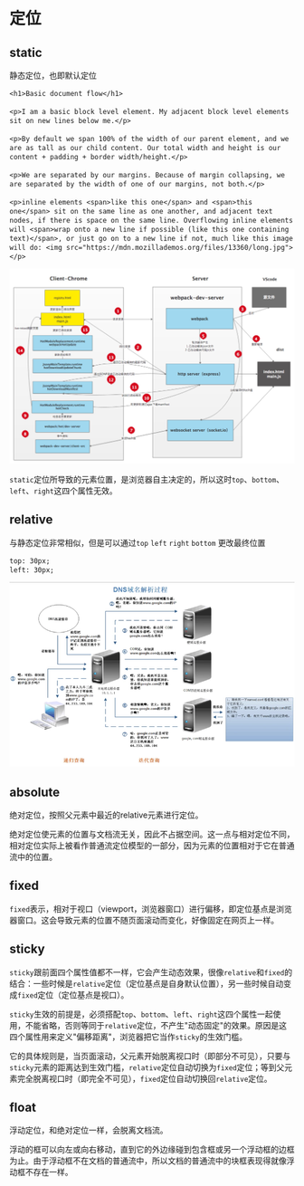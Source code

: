 # 定位

## static

静态定位，也即默认定位

```markup
<h1>Basic document flow</h1>

<p>I am a basic block level element. My adjacent block level elements sit on new lines below me.</p>

<p>By default we span 100% of the width of our parent element, and we are as tall as our child content. Our total width and height is our content + padding + border width/height.</p>

<p>We are separated by our margins. Because of margin collapsing, we are separated by the width of one of our margins, not both.</p>

<p>inline elements <span>like this one</span> and <span>this one</span> sit on the same line as one another, and adjacent text nodes, if there is space on the same line. Overflowing inline elements will <span>wrap onto a new line if possible (like this one containing text)</span>, or just go on to a new line if not, much like this image will do: <img src="https://mdn.mozillademos.org/files/13360/long.jpg"></p>
```

![](../.gitbook/assets/image%20%2884%29.png)

`static`定位所导致的元素位置，是浏览器自主决定的，所以这时`top`、`bottom`、`left`、`right`这四个属性无效。

## relative

与静态定位非常相似，但是可以通过`top` `left` `right` `bottom` 更改最终位置

```text
top: 30px;
left: 30px;
```

![](../.gitbook/assets/image%20%2882%29.png)

## absolute

绝对定位，按照父元素中最近的relative元素进行定位。

绝对定位使元素的位置与文档流无关，因此不占据空间。这一点与相对定位不同，相对定位实际上被看作普通流定位模型的一部分，因为元素的位置相对于它在普通流中的位置。

## fixed

`fixed`表示，相对于视口（viewport，浏览器窗口）进行偏移，即定位基点是浏览器窗口。这会导致元素的位置不随页面滚动而变化，好像固定在网页上一样。

## sticky

`sticky`跟前面四个属性值都不一样，它会产生动态效果，很像`relative`和`fixed`的结合：一些时候是`relative`定位（定位基点是自身默认位置），另一些时候自动变成`fixed`定位（定位基点是视口）。

`sticky`生效的前提是，必须搭配`top`、`bottom`、`left`、`right`这四个属性一起使用，不能省略，否则等同于`relative`定位，不产生"动态固定"的效果。原因是这四个属性用来定义"偏移距离"，浏览器把它当作`sticky`的生效门槛。

它的具体规则是，当页面滚动，父元素开始脱离视口时（即部分不可见），只要与`sticky`元素的距离达到生效门槛，`relative`定位自动切换为`fixed`定位；等到父元素完全脱离视口时（即完全不可见），`fixed`定位自动切换回`relative`定位。

## float

浮动定位，和绝对定位一样，会脱离文档流。

浮动的框可以向左或向右移动，直到它的外边缘碰到包含框或另一个浮动框的边框为止。由于浮动框不在文档的普通流中，所以文档的普通流中的块框表现得就像浮动框不存在一样。


